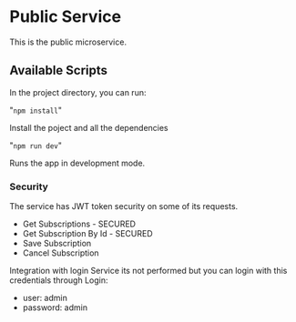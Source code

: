 # Public Service

This is the public microservice.

## Available Scripts

In the project directory, you can run:

"`npm install`"

Install the poject and all the dependencies

"`npm run dev`"

Runs the app in development mode.

### Security

The service has JWT token security on some of its requests.
* Get Subscriptions - SECURED
* Get Subscription By Id - SECURED
* Save Subscription 
* Cancel Subscription

Integration with login Service its not performed but you can login with this credentials through Login:
* user: admin
* password: admin


